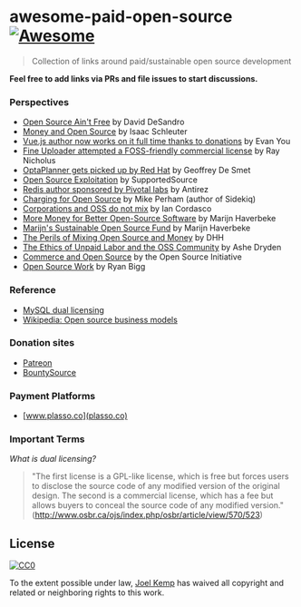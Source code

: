 # awesome-paid-open-source [![Awesome](https://cdn.rawgit.com/sindresorhus/awesome/d7305f38d29fed78fa85652e3a63e154dd8e8829/media/badge.svg)](https://github.com/sindresorhus/awesome)

> Collection of links around paid/sustainable open source development

**Feel free to add links via PRs and file issues to start discussions.**

### Perspectives

* [Open Source Ain't Free](https://vimeo.com/53373707) by David DeSandro
* [Money and Open Source](https://medium.com/open-source-life/money-and-open-source-d44a1953749c#.wim9wlhwx) by Isaac Schleuter
* [Vue.js author now works on it full time thanks to donations](https://twitter.com/vuejs/status/750560489462259712) by Evan You
* [Fine Uploader attempted a FOSS-friendly commercial license](https://medium.com/@RayNicholus/disrupting-open-source-the-story-of-fine-uploader-80160eb557d9#.grwnuak60) by Ray Nicholus
* [OptaPlanner gets picked up by Red Hat](http://www.optaplanner.org/blog/2016/08/07/ADecadeOfOptaPlanner.html) by Geoffrey De Smet
* [Open Source Exploitation](http://supportedsource.org/blog/open-source-exploitation-and-burnout) by SupportedSource
* [Redis author sponsored by Pivotal labs](http://antirez.com/news/91) by Antirez
* [Charging for Open Source](http://www.mikeperham.com/2015/11/23/how-to-charge-for-your-open-source/) by Mike Perham (author of Sidekiq)
* [Corporations and OSS do not mix](http://www.coglib.com/~icordasc/blog/2015/11/corporations-and-oss-do-not-mix.html) by Ian Cordasco
* [More Money for Better Open-Source Software](http://marijnhaverbeke.nl/blog/sustainable-maintenance.html) by Marijn Haverbeke
* [Marijn's Sustainable Open Source Fund](https://marijnhaverbeke.nl/fund/) by Marijn Haverbeke
* [The Perils of Mixing Open Source and Money](http://david.heinemeierhansson.com/2013/the-perils-of-mixing-open-source-and-money.html) by DHH
* [The Ethics of Unpaid Labor and the OSS Community](https://www.ashedryden.com/blog/the-ethics-of-unpaid-labor-and-the-oss-community#loveplay) by Ashe Dryden
* [Commerce and Open Source](https://opensource.org/faq#category-commerce) by the Open Source Initiative
* [Open Source Work](http://ryanbigg.com/2015/11/open-source-work/) by Ryan Bigg

### Reference

* [MySQL dual licensing](http://www.mysql.com/about/legal/licensing/oem/)
* [Wikipedia: Open source business models](https://en.wikipedia.org/wiki/Business_models_for_open-source_software#Approaches)

### Donation sites

* [Patreon](https://www.patreon.com/)
* [BountySource](https://www.bountysource.com/)

### Payment Platforms

* [www.plasso.co](plasso.co)

### Important Terms

*What is dual licensing?*

> "The first license is a GPL-like license, which is free but forces users to disclose the source code of any modified version of the original design. The second is a commercial license, which has a fee but allows buyers to conceal the source code of any modified version." (http://www.osbr.ca/ojs/index.php/osbr/article/view/570/523)

## License

[![CC0](http://mirrors.creativecommons.org/presskit/buttons/88x31/svg/cc-zero.svg)](https://creativecommons.org/publicdomain/zero/1.0/)

To the extent possible under law, [Joel Kemp](https://twitter.com/mrjoelkemp) has waived all copyright and related or neighboring rights to this work.
